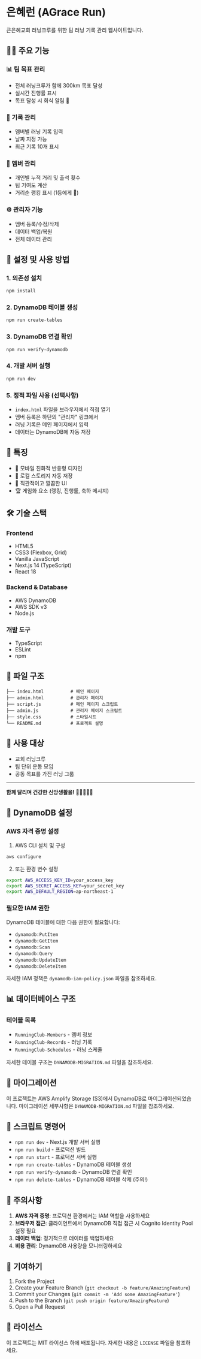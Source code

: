 # 은혜런 (AGrace Run)

큰은혜교회 러닝크루를 위한 팀 러닝 기록 관리 웹사이트입니다.

## 🏃‍♂️ 주요 기능

### 📊 팀 목표 관리
- 전체 러닝크루가 함께 300km 목표 달성
- 실시간 진행률 표시
- 목표 달성 시 회식 알림 🎉

### 📝 기록 관리
- 멤버별 러닝 기록 입력
- 날짜 지정 가능
- 최근 기록 10개 표시

### 👥 멤버 관리
- 개인별 누적 거리 및 출석 횟수
- 팀 기여도 계산
- 거리순 랭킹 표시 (1등에게 👑)

### ⚙️ 관리자 기능
- 멤버 등록/수정/삭제
- 데이터 백업/복원
- 전체 데이터 관리

## 🚀 설정 및 사용 방법

### 1. 의존성 설치
```bash
npm install
```

### 2. DynamoDB 테이블 생성
```bash
npm run create-tables
```

### 3. DynamoDB 연결 확인
```bash
npm run verify-dynamodb
```

### 4. 개발 서버 실행
```bash
npm run dev
```

### 5. 정적 파일 사용 (선택사항)
- `index.html` 파일을 브라우저에서 직접 열기
- 멤버 등록은 하단의 "관리자" 링크에서
- 러닝 기록은 메인 페이지에서 입력
- 데이터는 DynamoDB에 자동 저장

## 📱 특징

- 📱 모바일 친화적 반응형 디자인
- 💾 로컬 스토리지 자동 저장
- 🎨 직관적이고 깔끔한 UI
- 🏆 게임화 요소 (랭킹, 진행률, 축하 메시지)

## 🛠️ 기술 스택

### Frontend
- HTML5
- CSS3 (Flexbox, Grid)
- Vanilla JavaScript
- Next.js 14 (TypeScript)
- React 18

### Backend & Database
- AWS DynamoDB
- AWS SDK v3
- Node.js

### 개발 도구
- TypeScript
- ESLint
- npm

## 📄 파일 구조

```
├── index.html          # 메인 페이지
├── admin.html          # 관리자 페이지
├── script.js           # 메인 페이지 스크립트
├── admin.js            # 관리자 페이지 스크립트
├── style.css           # 스타일시트
└── README.md           # 프로젝트 설명
```

## 🎯 사용 대상

- 교회 러닝크루
- 팀 단위 운동 모임
- 공동 목표를 가진 러닝 그룹

---

**함께 달리며 건강한 신앙생활을!** 🏃‍♂️🏃‍♀️✨

## 🔧 DynamoDB 설정

### AWS 자격 증명 설정
1. AWS CLI 설치 및 구성
```bash
aws configure
```

2. 또는 환경 변수 설정
```bash
export AWS_ACCESS_KEY_ID=your_access_key
export AWS_SECRET_ACCESS_KEY=your_secret_key
export AWS_DEFAULT_REGION=ap-northeast-1
```

### 필요한 IAM 권한
DynamoDB 테이블에 대한 다음 권한이 필요합니다:
- `dynamodb:PutItem`
- `dynamodb:GetItem`
- `dynamodb:Scan`
- `dynamodb:Query`
- `dynamodb:UpdateItem`
- `dynamodb:DeleteItem`

자세한 IAM 정책은 `dynamodb-iam-policy.json` 파일을 참조하세요.

## 📊 데이터베이스 구조

### 테이블 목록
- `RunningClub-Members` - 멤버 정보
- `RunningClub-Records` - 러닝 기록
- `RunningClub-Schedules` - 러닝 스케줄

자세한 테이블 구조는 `DYNAMODB-MIGRATION.md` 파일을 참조하세요.

## 🔄 마이그레이션

이 프로젝트는 AWS Amplify Storage (S3)에서 DynamoDB로 마이그레이션되었습니다.
마이그레이션 세부사항은 `DYNAMODB-MIGRATION.md` 파일을 참조하세요.

## 📝 스크립트 명령어

- `npm run dev` - Next.js 개발 서버 실행
- `npm run build` - 프로덕션 빌드
- `npm run start` - 프로덕션 서버 실행
- `npm run create-tables` - DynamoDB 테이블 생성
- `npm run verify-dynamodb` - DynamoDB 연결 확인
- `npm run delete-tables` - DynamoDB 테이블 삭제 (주의!)

## 🚨 주의사항

1. **AWS 자격 증명**: 프로덕션 환경에서는 IAM 역할을 사용하세요
2. **브라우저 접근**: 클라이언트에서 DynamoDB 직접 접근 시 Cognito Identity Pool 설정 필요
3. **데이터 백업**: 정기적으로 데이터를 백업하세요
4. **비용 관리**: DynamoDB 사용량을 모니터링하세요

## 🤝 기여하기

1. Fork the Project
2. Create your Feature Branch (`git checkout -b feature/AmazingFeature`)
3. Commit your Changes (`git commit -m 'Add some AmazingFeature'`)
4. Push to the Branch (`git push origin feature/AmazingFeature`)
5. Open a Pull Request

## 📄 라이선스

이 프로젝트는 MIT 라이선스 하에 배포됩니다. 자세한 내용은 `LICENSE` 파일을 참조하세요.